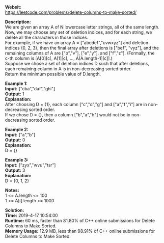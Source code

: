 **Websit:**  
https://leetcode.com/problems/delete-columns-to-make-sorted/  

**Description:**    
We are given an array A of N lowercase letter strings, all of the same length.  
Now, we may choose any set of deletion indices, and for each string, we delete all the characters in those indices.  
For example, if we have an array A = ["abcdef","uvwxyz"] and deletion indices {0, 2, 3}, then the final array after deletions is ["bef", "vyz"], and the remaining columns of A are ["b","v"], ["e","y"], and ["f","z"].  (Formally, the c-th column is [A[0][c], A[1][c], ..., A[A.length-1][c]].)  
Suppose we chose a set of deletion indices D such that after deletions, each remaining column in A is in non-decreasing sorted order.  
Return the minimum possible value of D.length.   

**Example 1:**  
**Input:** ["cba","daf","ghi"]  
**Output:** 1  
**Explanation:**  
After choosing D = {1}, each column ["c","d","g"] and ["a","f","i"] are in non-decreasing sorted order.  
If we chose D = {}, then a column ["b","a","h"] would not be in non-decreasing sorted order.  

**Example 2:**  
**Input:** ["a","b"]  
**Output:** 0  
**Explanation:**  
D = {}  

**Example 3:**  
**Input:** ["zyx","wvu","tsr"]    
**Output:** 3  
**Explanation:**  
D = {0, 1, 2}  

**Notes:**  
1 <= A.length <= 100  
1 <= A[i].length <= 1000   

**Solution:**  
**Time:** 2019-4-17 10:54:00  
**Runtime:** 60 ms, faster than 81.80% of C++ online submissions for Delete Columns to Make Sorted.  
**Memory Usage:**  12.9 MB, less than 98.91% of C++ online submissions for Delete Columns to Make Sorted.  
